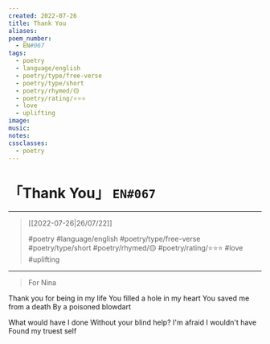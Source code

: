 ```yaml
---
created: 2022-07-26
title: Thank You
aliases:
poem_number:
  - EN#067
tags:
  - poetry
  - language/english
  - poetry/type/free-verse
  - poetry/type/short
  - poetry/rhymed/🟡
  - poetry/rating/⭐⭐⭐
  - love
  - uplifting
image:
music:
notes:
cssclasses:
  - poetry
---
```

# 「Thank You」 `EN#067`

---

> [[2022-07-26|26/07/22]]
> 
> #poetry 
> #language/english 
> #poetry/type/free-verse #poetry/type/short 
> #poetry/rhymed/🟡 
> #poetry/rating/⭐⭐⭐ 
> #love #uplifting 

---

> For Nina

Thank you for being in my life
You filled a hole in my heart
You saved me from a death
By a poisoned blowdart

What would have I done
Without your blind help?
I'm afraid I wouldn't have
Found my truest self